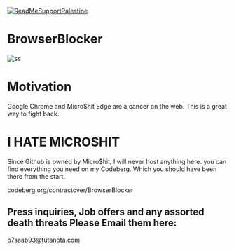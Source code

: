 [![ReadMeSupportPalestine](https://raw.githubusercontent.com/Safouene1/support-palestine-banner/master/banner-support.svg)](https://techforpalestine.org/learn-more)

# BrowserBlocker
![ss](https://i.imgur.com/7NQXg0w.png)

# Motivation
Google Chrome and Micro$hit Edge are a cancer on the web. This is a great way to fight back.

# I HATE MICRO$HIT
Since Github is owned by Micro$hit, I will never host anything here. you can find everything you need on my Codeberg. Which you should have been there from the start.

codeberg.org/contractover/BrowserBlocker

## Press inquiries, Job offers and any assorted death threats Please Email them here:
o7saab93@tutanota.com
